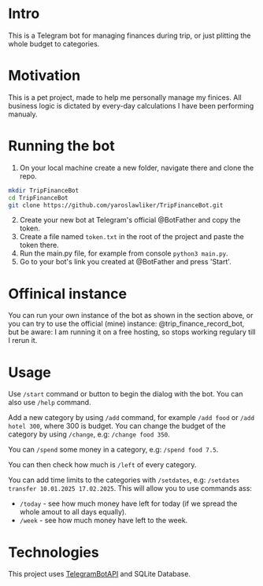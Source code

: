 # Intro
This is a Telegram bot for managing finances during trip, or just plitting the whole budget to categories.

# Motivation
This is a pet project, made to help me personally manage my finices. All business logic is dictated by every-day calculations I have been performing manualy.

# Running the bot
1. On your local machine create a new folder, navigate there and clone the repo.
```sh
mkdir TripFinanceBot
cd TripFinanceBot
git clone https://github.com/yaroslawliker/TripFinanceBot.git
```
2. Create your new bot at Telegram's official @BotFather and copy the token.
3. Create a file named `token.txt` in the root of the project and paste the token there.
4. Run the main.py file, for example from console `python3 main.py`.
5. Go to your bot's link you created at @BotFather and press 'Start'.

# Offinical instance
You can run your own instance of the bot as shown in the section above, or you can try to use the official (mine) instance:
@trip_finance_record_bot, but be aware: I am running it on a free hosting, so stops working regulary till I rerun it.

# Usage
Use `/start` command or button to begin the dialog with the bot. You can also use `/help` command.

Add a new category by using `/add` command, for example `/add food` or `/add hotel 300`, where 300 is budget.
You can change the budget of the category by using `/change`, e.g: `/change food 350`.

You can `/spend` some money in a category, e.g: `/spend food 7.5`.

You can then check how much is `/left` of every category.

You can add time limits to the categories with `/setdates`, e.g: `/setdates transfer 10.01.2025 17.02.2025`.
This will allow you to use commands ass:
* `/today` - see how much money have left for today (if we spread the whole amout to all days equally).
* `/week` - see how much money have left to the week.

# Technologies
This project uses [TelegramBotAPI](https://pytba.readthedocs.io/en/latest/index.html) and SQLite Database.
